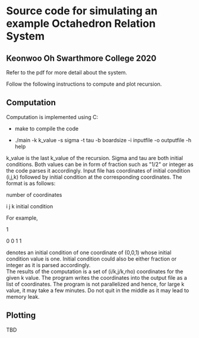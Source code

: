 # Source code for simulating an example Octahedron Relation System

## Keonwoo Oh Swarthmore College 2020

Refer to the pdf for more detail about the system.

Follow the following instructions to compute and plot recursion.

Computation
------------
Computation is implemented using C:

* make to compile the code

* ./main -k k_value -s sigma -t tau -b boardsize -i inputfile -o outputfile -h help

k_value is the last k_value of the recursion. Sigma and tau are both initial conditions.
Both values can be in form of fraction such as "1/2" or integer as the code parses it accordingly.
Input file has coordinates of initial condition (i,j,k) followed by initial condition at the corresponding coordinates.
The format is as follows:

number of coordinates

i j k initial condition

For example,

1

0 0 1 1

denotes an initial condition of one coordinate of (0,0,1) whose initial condition value is one. Initial condition could also be either fraction or integer as it is parsed accordingly.  
The results of the computation is a set of (i/k,j/k,rho) coordinates for the given k value.
The program writes the coordinates into the output file as a list of coordinates.
The program is not parallelized and hence, for large k value, it may take a few minutes. Do not quit in the middle as it may lead to memory leak.

Plotting
-------------------
TBD
